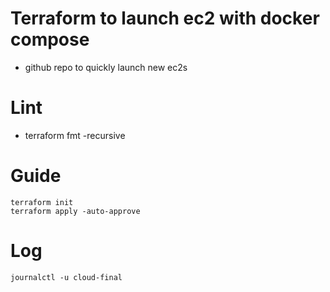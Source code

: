 # Terraform to launch ec2 with docker compose

- github repo to quickly launch new ec2s

# Lint

- terraform fmt -recursive

# Guide

```
terraform init
terraform apply -auto-approve
```

# Log

```
journalctl -u cloud-final
```

